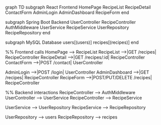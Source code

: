 graph TD
subgraph React Frontend
HomePage
RecipeList
RecipeDetail
ContactForm
AdminLogin
AdminDashboard
RecipeForm
end

subgraph Spring Boot Backend
UserController
RecipeController
AuthMiddleware
UserService
RecipeService
UserRepository
RecipeRepository
end

subgraph MySQL Database
users[(users)]
recipes[(recipes)]
end

%% Frontend calls
HomePage --> RecipeList
RecipeList -->|GET /recipes| RecipeController
RecipeDetail -->|GET /recipes/:id| RecipeController
ContactForm -->|POST /contact| UserController

AdminLogin -->|POST /login| UserController
AdminDashboard -->|GET /recipes| RecipeController
RecipeForm -->|POST/PUT/DELETE /recipes| RecipeController

%% Backend interactions
RecipeController --> AuthMiddleware
UserController --> UserService
RecipeController --> RecipeService

UserService --> UserRepository
RecipeService --> RecipeRepository

UserRepository --> users
RecipeRepository --> recipes
